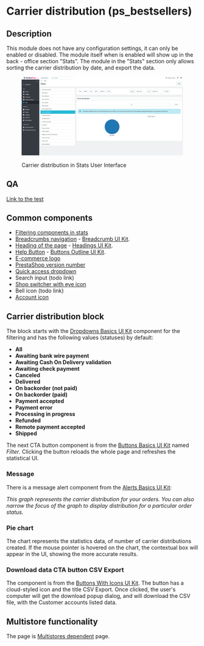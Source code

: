 # Carrier distribution (ps\_bestsellers)

## Description

This module does not have any configuration settings, it can only be enabled or disabled. The module itself when is enabled will show up in the back - office section "Stats". The module in the "Stats" section only allows sorting the carrier distribution by date, and export the data.

<figure><img src="../../../../../.gitbook/assets/image (84).png" alt="Carrier distribution in Stats UI"><figcaption><p>Carrier distribution in Stats User Interface</p></figcaption></figure>

## QA&#x20;

[Link to the test](https://build.prestashop-project.org/test-scenarios/scenarios/core/functional/bo.html)

## Common components

* [Filtering components in stats](../../../common-components/filtering-components-in-stats.md)
* [Breadcrumbs navigation](../../../common-components/breadcrumbs.md) - [Breadcrumb UI Kit](https://build.prestashop.com/prestashop-ui-kit/?path=/story/breadcrumb--breadcrumb).
* [Heading of the page](../../../common-components/heading-of-the-page.md) - [Headings UI Kit](https://build.prestashop.com/prestashop-ui-kit/?path=/story/headings--headings).
* [Help Button](broken-reference) - [Buttons Outline UI Kit](https://build.prestashop.com/prestashop-ui-kit/?path=/story/buttons--outline).
* [E-commerce logo](../../../common-components/back-office-header/prestashop-logo.md)&#x20;
* [PrestaShop version number](../../../common-components/prestashop-version-number.md)&#x20;
* [Quick access dropdown](../../../common-components/quick-access-dropdown.md)&#x20;
* Search input (todo link)
* [Shop switcher with eye icon](../../../common-components/shop-switcher-with-eye-icon.md)
* Bell icon (todo link)
* [Account icon](../../../common-components/account-icon.md)&#x20;

## Carrier distribution block

The block starts with the [Dropdowns Basics UI Kit](https://build.prestashop-project.org/prestashop-ui-kit/?path=/story/dropdowns--basics) component for the filtering and has the following values (statuses) by default:

* **All**
* **Awaiting bank wire payment**
* **Awaiting Cash On Delivery validation**
* **Awaiting check payment**
* **Canceled**
* **Delivered**
* **On backorder (not paid)**
* **On backorder (paid)**
* **Payment accepted**
* **Payment error**
* **Processing in progress**
* **Refunded**
* **Remote payment accepted**
* **Shipped**

The next CTA button component is from the [Buttons Basics UI Kit](https://build.prestashop-project.org/prestashop-ui-kit/?path=/story/buttons--basics) named _Filter_. Clicking the button reloads the whole page and refreshes the statistical UI.

### Message

There is a message alert component from the [Alerts Basics UI Kit](https://build.prestashop-project.org/prestashop-ui-kit/?path=/story/alerts--basics):

_This graph represents the carrier distribution for your orders. You can also narrow the focus of the graph to display distribution for a particular order status._

### Pie chart

The chart represents the statistics data, of number of carrier distributions created. If the mouse pointer is hovered on the chart, the contextual box will appear in the UI, showing the more accurate results.&#x20;

### Download data CTA button CSV Export

The component is from the [Buttons With Icons UI Kit](https://build.prestashop-project.org/prestashop-ui-kit/?path=/story/buttons--buttons-with-icons). The button has a cloud-styled icon and the title CSV Export. Once clicked, the user's computer will get the download popup dialog, and will download the CSV file, with the Customer accounts listed data.

## Multistore functionality

The page is [Multistores dependent](../../../common-components/multistores-dependent.md) page.

##
